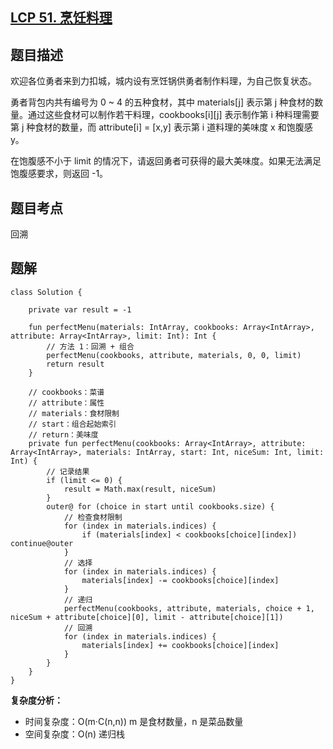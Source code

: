 ## [LCP 51. 烹饪料理](https://leetcode.cn/problems/UEcfPD/description/)

## 题目描述

欢迎各位勇者来到力扣城，城内设有烹饪锅供勇者制作料理，为自己恢复状态。

勇者背包内共有编号为 0 ~ 4 的五种食材，其中 materials[j] 表示第 j 种食材的数量。通过这些食材可以制作若干料理，cookbooks[i][j] 表示制作第 i 种料理需要第 j 种食材的数量，而 attribute[i] = [x,y] 表示第 i 道料理的美味度 x 和饱腹感 y。

在饱腹感不小于 limit 的情况下，请返回勇者可获得的最大美味度。如果无法满足饱腹感要求，则返回 -1。

## 题目考点

回溯

## 题解
 
```
class Solution {

    private var result = -1

    fun perfectMenu(materials: IntArray, cookbooks: Array<IntArray>, attribute: Array<IntArray>, limit: Int): Int {
        // 方法 1：回溯 + 组合
        perfectMenu(cookbooks, attribute, materials, 0, 0, limit)
        return result
    }

    // cookbooks：菜谱
    // attribute：属性
    // materials：食材限制
    // start：组合起始索引
    // return：美味度
    private fun perfectMenu(cookbooks: Array<IntArray>, attribute: Array<IntArray>, materials: IntArray, start: Int, niceSum: Int, limit: Int) {
        // 记录结果
        if (limit <= 0) {
            result = Math.max(result, niceSum)
        }
        outer@ for (choice in start until cookbooks.size) {
            // 检查食材限制
            for (index in materials.indices) {
                if (materials[index] < cookbooks[choice][index]) continue@outer
            }
            // 选择
            for (index in materials.indices) {
                materials[index] -= cookbooks[choice][index]
            }
            // 递归
            perfectMenu(cookbooks, attribute, materials, choice + 1, niceSum + attribute[choice][0], limit - attribute[choice][1])
            // 回溯
            for (index in materials.indices) {
                materials[index] += cookbooks[choice][index]
            }
        }
    }
}
```

**复杂度分析：**

- 时间复杂度：O(m·C(n,n)) m 是食材数量，n 是菜品数量
- 空间复杂度：O(n) 递归栈
